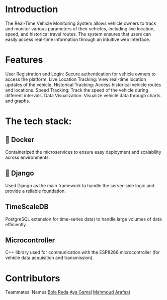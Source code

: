 # Introduction 
The Real-Time Vehicle Monitoring System allows vehicle owners to track and monitor various parameters of their vehicles,
including live location, speed, and historical travel routes. The system ensures that users can easily access real-time 
information through an intuitive web interface.
# Features
User Registration and Login: Secure authentication for vehicle owners to access the platform.
Live Location Tracking: View real-time location updates of the vehicle.
Historical Tracking: Access historical vehicle routes and locations.
Speed Tracking: Track the speed of the vehicle during different intervals.
Data Visualization: Visualize vehicle data through charts and graphs.
# The tech stack:
## 🐳 Docker 
Containerized the microservices to ensure easy deployment and scalability across environments.
## 🐍 Django
Used Django as the main framework to handle the server-side logic and provide a reliable foundation.
## TimeScaleDB
PostgreSQL extension for time-series data) to handle large volumes of data efficiently.
## Microcontroller
C++ library used for communication with the ESP8266 microcontroller (for vehicle data acquisition and transmission).
# Contributors
Teammates' Names [Bola Reda](https://www.linkedin.com/in/pola-reda-a912b5236/) [Aya Gamal](https://www.linkedin.com/in/aya-gamal-113a1321b/) [Mahmoud Arafaat](https://www.linkedin.com/in/mahmoud-arafat-934510274/) 
